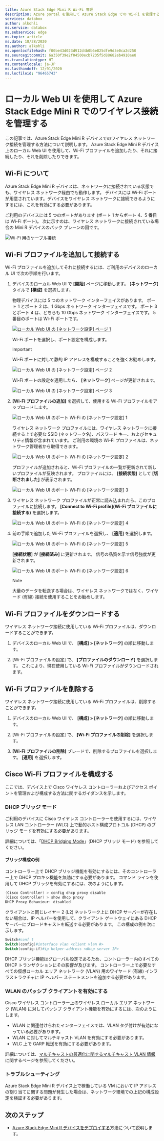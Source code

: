 ```yaml
---
title: Azure Stack Edge Mini R Wi-Fi 管理
description: Azure portal を使用して Azure Stack Edge での Wi-Fi を管理する方法について説明します。
services: databox
author: alkohli
ms.service: databox
ms.subservice: edge
ms.topic: article
ms.date: 10/28/2020
ms.author: alkohli
ms.openlocfilehash: f00be43d023d912d4b0b6e825dfe9d3e0ca2d250
ms.sourcegitcommit: 6a350f39e2f04500ecb7235f5d88682eb4910ae8
ms.translationtype: HT
ms.contentlocale: ja-JP
ms.lasthandoff: 12/01/2020
ms.locfileid: "96465743"
---
```

# <a name="use-the-local-web-ui-to-manage-wireless-connectivity-on-your-azure-stack-edge-mini-r"></a>ローカル Web UI を使用して Azure Stack Edge Mini R でのワイヤレス接続を管理する

この記事では、Azure Stack Edge Mini R デバイスでのワイヤレス ネットワーク接続を管理する方法について説明します。 Azure Stack Edge Mini R デバイス上のローカル Web UI を使用して、Wi-Fi プロファイルを追加したり、それに接続したり、それを削除したりできます。

## <a name="about-wi-fi"></a>Wi-Fi について

Azure Stack Edge Mini R デバイスは、ネットワークに接続されている状態でも、ワイヤレス ネットワーク経由でも動作します。 デバイスには Wi-Fi ポートが用意されています。デバイスをワイヤレス ネットワークに接続できるようにするには、これを有効にする必要があります。 

ご利用のデバイスには 5 つのポートがあります (ポート 1 からポート 4、5 番目は Wi-Fi ポート)。 次に示すのは、ワイヤレス ネットワークに接続されている場合の Mini R デバイスのバック プレーンの図です。

![Wi-Fi 用のケーブル接続](./media/azure-stack-edge-mini-r-deploy-install/wireless-cabled.png)


## <a name="add-connect-to-wi-fi-profile"></a>Wi-Fi プロファイルを追加して接続する

Wi-Fi プロファイルを追加してそれに接続するには、ご利用のデバイスのローカル UI で次の手順を行います。

1. デバイスのローカル Web UI で **[開始]** ページに移動します。 **[ネットワーク]** タイルで **[構成]** を選択します。  
    
    物理デバイスには 5 つのネットワーク インターフェイスがあります。 ポート 1 とポート 2 は、1 Gbps ネットワーク インターフェイスです。 ポート 3 とポート 4 は、どちらも 10 Gbps ネットワーク インターフェイスです。 5 番目のポートは Wi-Fi ポートです。 

    [![ローカル Web UI の [ネットワーク設定] ページ 1](./media/azure-stack-edge-mini-r-deploy-configure-network-compute-web-proxy/configure-wifi-1.png)](./media/azure-stack-edge-mini-r-deploy-configure-network-compute-web-proxy/configure-wifi-1.png#lightbox)  
    
    Wi-Fi ポートを選択し、ポート設定を構成します。 
    
    > [!IMPORTANT]
    > Wi-Fi ポートに対して静的 IP アドレスを構成することを強くお勧めします。  

    ![ローカル Web UI の [ネットワーク設定] ページ 2](./media/azure-stack-edge-mini-r-deploy-configure-network-compute-web-proxy/configure-wifi-2.png)

    Wi-Fi ポートの設定を適用したら、 **[ネットワーク]** ページが更新されます。

    ![ローカル Web UI の [ネットワーク設定] ページ 3](./media/azure-stack-edge-mini-r-deploy-configure-network-compute-web-proxy/configure-wifi-4.png)

   
2. **[Wi-Fi プロファイルの追加]** を選択して、使用する Wi-Fi プロファイルをアップロードします。 

    ![ローカル Web UI のポート Wi-Fi の [ネットワーク設定] 1](./media/azure-stack-edge-mini-r-deploy-configure-network-compute-web-proxy/add-wifi-profile-1.png)
    
    ワイヤレス ネットワーク プロファイルには、ワイヤレス ネットワークに接続する上で必要な SSID (ネットワーク名)、パスワード キー、およびセキュリティ情報が含まれています。 ご利用の環境の Wi-Fi プロファイルは、ネットワーク管理者から取得できます。

    ![ローカル Web UI のポート Wi-Fi の [ネットワーク設定] 2](./media/azure-stack-edge-mini-r-deploy-configure-network-compute-web-proxy/add-wifi-profile-2.png)

    プロファイルが追加されると、Wi-Fi プロファイルの一覧が更新されて新しいプロファイルが反映されます。 プロファイルには、 **[接続状態]** として **[切断されました]** が表示されます。 

    ![ローカル Web UI のポート Wi-Fi の [ネットワーク設定] 3](./media/azure-stack-edge-mini-r-deploy-configure-network-compute-web-proxy/add-wifi-profile-3.png)
    
3. ワイヤレス ネットワーク プロファイルが正常に読み込まれたら、このプロファイルに接続します。 **[Connect to Wi-Fi profile]\(Wi-Fi プロファイルに接続する\)** を選択します。 

    ![ローカル Web UI のポート Wi-Fi の [ネットワーク設定] 4](./media/azure-stack-edge-mini-r-deploy-configure-network-compute-web-proxy/add-wifi-profile-4.png)

4. 前の手順で追加した Wi-Fi プロファイルを選択し、 **[適用]** を選択します。 

    ![ローカル Web UI のポート Wi-Fi の [ネットワーク設定] 5](./media/azure-stack-edge-mini-r-deploy-configure-network-compute-web-proxy/add-wifi-profile-5.png)

    **[接続状態]** が **[接続済み]** に更新されます。 信号の品質を示す信号強度が更新されます。 

    ![ローカル Web UI のポート Wi-Fi の [ネットワーク設定] 6](./media/azure-stack-edge-mini-r-deploy-configure-network-compute-web-proxy/add-wifi-profile-6.png)

    > [!NOTE]
    > 大量のデータを転送する場合は、ワイヤレス ネットワークではなく、ワイヤード (有線) 接続を使用することをお勧めします。 


## <a name="download-wi-fi-profile"></a>Wi-Fi プロファイルをダウンロードする

ワイヤレス ネットワーク接続に使用している Wi-Fi プロファイルは、ダウンロードすることができます。

1. デバイスのローカル Web UI で、 **[構成] > [ネットワーク]** の順に移動します。 

2. [Wi-Fi プロファイルの設定] で、 **[プロファイルのダウンロード]** を選択します。 これにより、現在使用している Wi-Fi プロファイルがダウンロードされます。


## <a name="delete-wi-fi-profile"></a>Wi-Fi プロファイルを削除する

ワイヤレス ネットワーク接続に使用している Wi-Fi プロファイルは、削除することができます。


1. デバイスのローカル Web UI で、 **[構成] > [ネットワーク]** の順に移動します。 

2. [Wi-Fi プロファイルの設定] で、 **[Wi-Fi プロファイルの削除]** を選択します。

3. **[Wi-Fi プロファイルの削除]** ブレードで、削除するプロファイルを選択します。 **[適用]** を選択します。


## <a name="configure-cisco-wi-fi-profile"></a>Cisco Wi-Fi プロファイルを構成する

ここでは、デバイス上で Cisco ワイヤレス コントローラーおよびアクセス ポイントを管理および構成する方法に関するガイダンスを示します。 

### <a name="dhcp-bridging-mode"></a>DHCP ブリッジ モード

ご利用のデバイスに Cisco ワイヤレス コントローラーを使用するには、ワイヤレス LAN コントローラー (WLC) 上で動的ホスト構成プロトコル (DHCP) のブリッジ モードを有効にする必要があります。

詳細については、「[DHCP Bridging Mode](https://www.cisco.com/c/en/us/support/docs/wireless/4400-series-wireless-lan-controllers/110865-dhcp-wlc.html#anc9)」(DHCP ブリッジ モード) を参照してください。

#### <a name="bridging-configuration-example"></a>ブリッジ構成の例

コントローラー上で DHCP ブリッジ機能を有効にするには、そのコントローラー上で DHCP プロキシ機能を無効にする必要があります。 コマンド ラインを使用して DHCP ブリッジを有効にするには、次のようにします。

```powershell
(Cisco Controller) > config dhcp proxy disable
(Cisco Controller) > show dhcp proxy
DHCP Proxy Behaviour: disabled
```

クライアントと同じレイヤー 2 (L2) ネットワーク上に DHCP サーバーが存在しない場合は、IP ヘルパーを使用して、クライアント ゲートウェイにある DHCP サーバーにブロードキャストを転送する必要があります。 この構成の例を次に示します。

```powershell
Switch#conf t
Switch(config)#interface vlan <client vlan #>
Switch(config-if)#ip helper-address <dhcp server IP>
```

DHCP ブリッジ機能はグローバル設定であるため、コントローラー内のすべての DHCP トランザクションにその影響が及びます。 コントローラー上で必要なすべての仮想ローカル エリア ネットワーク (VLAN) 用のワイヤード (有線) インフラストラクチャに IP ヘルパー ステートメントを追加する必要があります。

### <a name="enable-the-passive-client-for-wlan"></a>WLAN のパッシブ クライアントを有効にする

Cisco ワイヤレス コントローラー上のワイヤレス ローカル エリア ネットワーク (WLAN) に対してパッシブ クライアント機能を有効にするには、次のようにします。

* WLAN に関連付けられたインターフェイスでは、VLAN タグ付けが有効になっている必要があります。
* WLAN に対してマルチキャスト VLAN を有効にする必要があります。
* WLC 上で GARP 転送を有効にする必要があります。

詳細については、[マルチキャストの最適化に関するマルチキャスト VLAN 情報](https://www.cisco.com/c/en/us/td/docs/wireless/controller/8-5/config-guide/b_cg85/wlan_interfaces.html)に関するページを参照してください。

### <a name="troubleshoot"></a>トラブルシューティング

Azure Stack Edge Mini R デバイス上で稼働している VM において IP アドレスの割り当てに関する問題が発生した場合は、ネットワーク環境での上記の構成設定を検証する必要があります。

## <a name="next-steps"></a>次のステップ

- [Azure Stack Edge Mini R デバイスをデプロイする](azure-stack-edge-mini-r-deploy-prep.md)方法について説明します。
